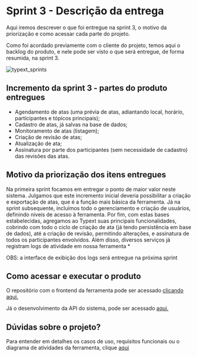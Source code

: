 # Sprint 3 - Descrição da entrega

Aqui iremos descrever o que foi entregue na sprint 3, o motivo da priorização e como acessar cada parte do projeto.

Como foi acordado previamente com o cliente do projeto, temos aqui o backlog do produto, e nele pode ser visto o que será entregue, de forma resumida, na sprint 3.

![typext_sprints](https://user-images.githubusercontent.com/56441371/112768962-ffb86980-8ff4-11eb-8490-3e0e63db3c0e.png)

## Incremento da sprint 3 - partes do produto entregues

- Agendamento de atas (uma prévia de atas, adiantando local, horário, participantes e tópicos principais);
- Cadastro de atas, já salvas na base de dados;
- Monitoramento de atas (listagem);
- Criação de revisão de atas;
- Atualização de ata;
- Assinatura por parte dos participantes (sem necessidade de cadastro) das revisões das atas.

## Motivo da priorização dos itens entregues

Na primeira sprint focamos em entregar o ponto de maior valor neste sistema. Julgamos que este incremento inicial deveria possibilitar a criação e exportação de atas, que é a função mais básica da ferramenta.
Já na sprint subsequente, incluímos todo o gerenciamento e criação de usuários, definindo níveis de acesso à ferramenta.
Por fim, com estas bases estabelecidas, agregamos ao Typext suas principais funcionalidades, cobrindo com todo o ciclo de criação de ata (já tendo persistência em base de dados), até a criação de revisão, permitindo alterações, e assinatura de todos os participantes envolvidos.
Além disso, diversos serviços já registram logs de atividade em nossa ferramenta *

OBS: a interface de exibição dos logs será entregue na próxima sprint

## Como acessar e executar o produto 

O repositório com o frontend da ferramenta pode ser acessado [clicando aqui.](https://github.com/Typext/typext-frontend)

Já o desenvolvimento da API do sistema, pode ser acessado [aqui.](https://github.com/Typext/typext-webservice)

## Dúvidas sobre o projeto?

Para entender em detalhes os casos de uso, requisitos funcionais ou o diagrama de atividades da ferramenta, clique [aqui](https://github.com/Typext/Entregas-e-documentos/blob/main/docs/Documenta%C3%A7%C3%A3o%20geral%20-%20Casos%20de%20uso%2C%20requisitos%20e%20diagrama%20de%20contexto.pdf)
